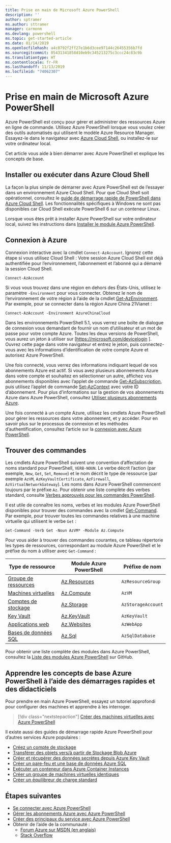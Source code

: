 ```yaml
---
title: Prise en main de Microsoft Azure PowerShell
description: ''
author: sptramer
ms.author: sttramer
manager: carmonm
ms.devlang: powershell
ms.topic: get-started-article
ms.date: 01/14/2019
ms.openlocfilehash: a4c8792f2ff27e1b6d3cee97144c26455356b7fd
ms.sourcegitcommit: 05431341858d10eb9c345213275c3ccc24c83c9b
ms.translationtype: HT
ms.contentlocale: fr-FR
ms.lasthandoff: 11/13/2019
ms.locfileid: "74062307"
---
```

# <a name="get-started-with-azure-powershell"></a>Prise en main de Microsoft Azure PowerShell

Azure PowerShell est conçu pour gérer et administrer des ressources Azure en ligne de commande. Utilisez Azure PowerShell lorsque vous voulez créer des outils automatisés qui utilisent le modèle Azure Resource Manager.
Essayez-le dans le navigateur avec [Azure Cloud Shell](/azure/cloud-shell/overview), ou installez-le sur votre ordinateur local.

Cet article vous aide à bien démarrer avec Azure PowerShell et explique les concepts de base.

## <a name="install-or-run-in-azure-cloud-shell"></a>Installer ou exécuter dans Azure Cloud Shell

La façon la plus simple de démarrer avec Azure PowerShell est de l’essayer dans un environnement Azure Cloud Shell.
Pour que Cloud Shell soit opérationnel, consultez le [guide de démarrage rapide de PowerShell dans Azure Cloud Shell](/azure/cloud-shell/quickstart-powershell).
Les fonctionnalités spécifiques à Windows ne sont pas disponibles car Cloud Shell exécute PowerShell 6 sur un conteneur Linux.

Lorsque vous êtes prêt à installer Azure PowerShell sur votre ordinateur local, suivez les instructions dans [Installer le module Azure PowerShell](install-az-ps.md).

## <a name="sign-in-to-azure"></a>Connexion à Azure

Connexion interactive avec la cmdlet `Connect-AzAccount`. Ignorez cette étape si vous utilisez Cloud Shell : Votre session Azure Cloud Shell est déjà authentifiée pour l’environnement, l’abonnement et l’abonné qui a démarré la session Cloud Shell.

```azurepowershell-interactive
Connect-AzAccount
```

Si vous vous trouvez dans une région en dehors des États-Unis, utilisez le paramètre `-Environment` pour vous connecter. Obtenez le nom de l’environnement de votre région à l’aide de la cmdlet [Get-AzEnvironment](/powershell/module/Az.Accounts/Get-AzEnvironment). Par exemple, pour se connecter dans la région Azure China 21Vianet :

```azurepowershell-interactive
Connect-AzAccount -Environment AzureChinaCloud
```

Dans les environnements PowerShell 5.1, vous verrez une boîte de dialogue de connexion vous demandant de fournir un nom d’utilisateur et un mot de passe pour votre compte Azure. Toutes les deux versions de PowerShell, vous aurez un jeton à utiliser sur [https://microsoft.com/devicelogin ].
Ouvrez cette page dans votre navigateur et entrez le jeton, puis connectez-vous avec les informations d’identification de votre compte Azure et autorisez Azure PowerShell.

Une fois connecté, vous verrez des informations indiquant lequel de vos abonnements Azure est actif. Si vous avez plusieurs abonnements Azure dans votre compte et souhaitez en sélectionner un autre, affichez vos abonnements disponibles avec l’applet de commande [Get-AzSubscription](/powershell/module/az.accounts/get-azsubscription), puis utilisez l’applet de commande [Set-AzContext](/powershell/module/az.accounts/set-azcontext) avec votre ID d’abonnement.
Pour plus d’informations sur la gestion de vos abonnements Azure dans Azure PowerShell, consultez [Utiliser plusieurs abonnements Azure](manage-subscriptions-azureps.md).

Une fois connecté à un compte Azure, utilisez les cmdlets Azure PowerShell pour gérer les ressources dans votre abonnement, et y accéder. Pour en savoir plus sur le processus de connexion et les méthodes d’authentification, consultez l’article sur la [connexion avec Azure PowerShell](authenticate-azureps.md).

## <a name="find-commands"></a>Trouver des commandes

Les cmdlets Azure PowerShell suivent une convention d’affectation de noms standard pour PowerShell, `VERB-NOUN`. Le verbe décrit l’action (par exemple, `New`, `Get`, `Set`, `Remove`) et le nom décrit le type de ressource (par exemple `AzVM`, `AzKeyVaultCertificate`, `AzFirewall`, `AzVirtualNetworkGateway`). Les noms dans Azure PowerShell commencent toujours par le préfixe `Az`. Pour obtenir une liste complète des verbes standard, consulte [Verbes approuvés pour les commandes PowerShell](/powershell/developer/cmdlet/approved-verbs-for-windows-powershell-commands).

Il est utile de connaître les noms, verbes et les modules Azure PowerShell disponibles pour trouver des commandes avec la cmdlet [Get-Command](/powershell/module/microsoft.powershell.core/get-command). Par exemple, pour trouver toutes les commandes relatives à une machine virtuelle qui utilisent le verbe `Get` :

```powershell-interactive
Get-Command -Verb Get -Noun AzVM* -Module Az.Compute
```

Pour vous aider à trouver des commandes courantes, ce tableau répertorie les types de ressources, correspondant au module Azure PowerShell et le préfixe du nom à utiliser avec `Get-Command` :

| Type de ressource | Module Azure PowerShell | Préfixe de nom |
|---------------|-------------------------|----------------|
| [Groupe de ressources](/azure/azure-resource-manager/resource-group-overview) | [Az.Resources](/powershell/module/az.resources#resources) | `AzResourceGroup` |
| [Machines virtuelles](/azure/virtual-machines) | [Az.Compute](/powershell/module/az.compute#virtual_machines) | `AzVM` |
| [Comptes de stockage](/azure/storage/common/storage-introduction) | [Az.Storage](/powershell/module/az.storage/) | `AzStorageAccount` |
| [Key Vault](/azure/key-vault/key-vault-whatis) | [Az.KeyVault](/powershell/module/az.keyvault) | `AzKeyVault` |
| [Applications web](/azure/app-service) | [Az.Websites](/powershell/module/az.websites) | `AzWebApp` |
| [Bases de données SQL](/azure/sql-database) | [Az.Sql](/powershell/module/az.sql) | `AzSqlDatabase` |

Pour obtenir une liste complète des modules dans Azure PowerShell, consultez la [Liste des modules Azure PowerShell](https://github.com/Azure/azure-powershell/blob/master/documentation/azure-powershell-modules.md) sur GitHub.

## <a name="learn-azure-powershell-basics-with-quickstarts-and-tutorials"></a>Apprendre les concepts de base Azure PowerShell à l’aide des démarrages rapides et des didacticiels

Pour prendre en main Azure PowerShell, essayez un tutoriel approfondi pour configurer des machines et apprendre à les interroger.

> [!div class="nextstepaction"]
> [Créer des machines virtuelles avec Azure PowerShell](azureps-vm-tutorial.yml)

Il existe aussi des guides de démarrage rapide Azure PowerShell pour d’autres services Azure populaires :

* [Créez un compte de stockage](/azure/storage/common/storage-quickstart-create-account?tabs=azure-powershell)
* [Transférer des objets vers/à partir de Stockage Blob Azure](/azure/storage/blobs/storage-quickstart-blobs-powershell)
* [Créer et récupérer des données secrètes depuis Azure Key Vault](/azure/key-vault/quick-create-powershell)
* [Créer un pare-feu et une base de données Azure SQL](/azure/sql-database/scripts/sql-database-create-and-configure-database-powershell)
* [Exécuter un conteneur dans Azure Container Instances](/azure/container-instances/container-instances-quickstart-powershell)
* [Créer un groupe de machines virtuelles identiques](/azure/virtual-machine-scale-sets/quick-create-powershell)
* [Créer un équilibreur de charge standard](/azure/load-balancer/quickstart-create-standard-load-balancer-powershell)

## <a name="next-steps"></a>Étapes suivantes

* [Se connecter avec Azure PowerShell](authenticate-azureps.md)
* [Gérer les abonnements Azure avec Azure PowerShell](manage-subscriptions-azureps.md)
* [Créer des principaux du service avec Azure PowerShell](create-azure-service-principal-azureps.md)
* Obtenir de l’aide de la communauté :
  * [Forum Azure sur MSDN (en anglais)](http://go.microsoft.com/fwlink/p/?LinkId=320212)
  * [Stack Overflow](http://go.microsoft.com/fwlink/?LinkId=320213)
